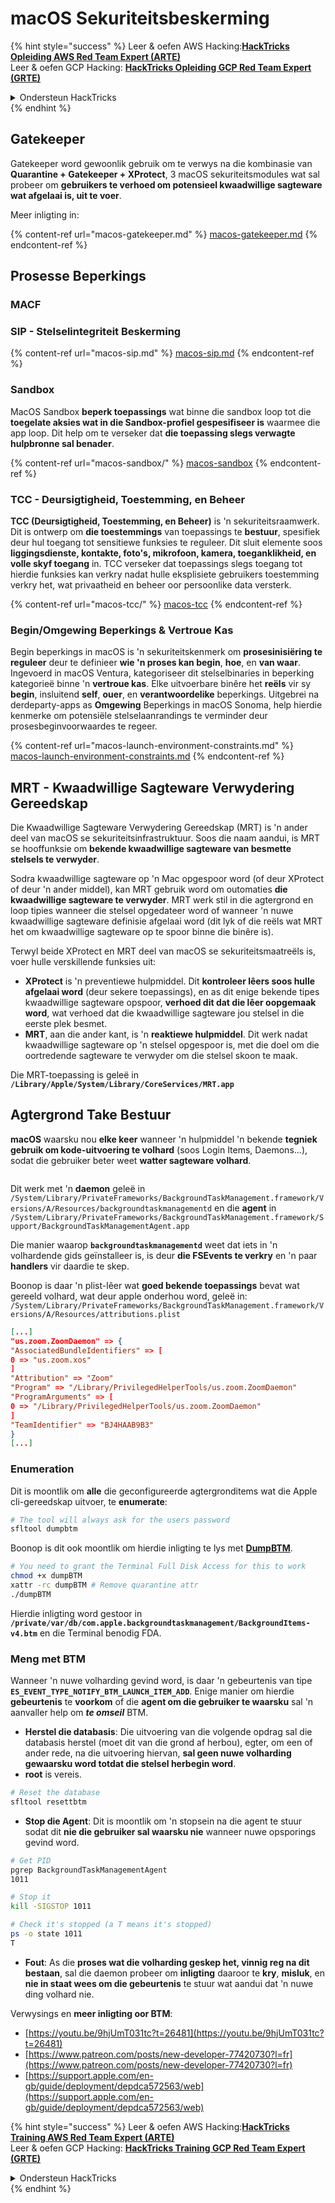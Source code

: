 # macOS Sekuriteitsbeskerming

{% hint style="success" %}
Leer & oefen AWS Hacking:<img src="../../../.gitbook/assets/arte.png" alt="" data-size="line">[**HackTricks Opleiding AWS Red Team Expert (ARTE)**](https://training.hacktricks.xyz/courses/arte)<img src="../../../.gitbook/assets/arte.png" alt="" data-size="line">\
Leer & oefen GCP Hacking: <img src="../../../.gitbook/assets/grte.png" alt="" data-size="line">[**HackTricks Opleiding GCP Red Team Expert (GRTE)**<img src="../../../.gitbook/assets/grte.png" alt="" data-size="line">](https://training.hacktricks.xyz/courses/grte)

<details>

<summary>Ondersteun HackTricks</summary>

* Kyk na die [**subskripsie planne**](https://github.com/sponsors/carlospolop)!
* **Sluit aan by die** 💬 [**Discord groep**](https://discord.gg/hRep4RUj7f) of die [**telegram groep**](https://t.me/peass) of **volg** ons op **Twitter** 🐦 [**@hacktricks\_live**](https://twitter.com/hacktricks\_live)**.**
* **Deel hacking truuks deur PRs in te dien na die** [**HackTricks**](https://github.com/carlospolop/hacktricks) en [**HackTricks Cloud**](https://github.com/carlospolop/hacktricks-cloud) github repos.

</details>
{% endhint %}

## Gatekeeper

Gatekeeper word gewoonlik gebruik om te verwys na die kombinasie van **Quarantine + Gatekeeper + XProtect**, 3 macOS sekuriteitsmodules wat sal probeer om **gebruikers te verhoed om potensieel kwaadwillige sagteware wat afgelaai is, uit te voer**.

Meer inligting in:

{% content-ref url="macos-gatekeeper.md" %}
[macos-gatekeeper.md](macos-gatekeeper.md)
{% endcontent-ref %}

## Prosesse Beperkings

### MACF



### SIP - Stelselintegriteit Beskerming

{% content-ref url="macos-sip.md" %}
[macos-sip.md](macos-sip.md)
{% endcontent-ref %}

### Sandbox

MacOS Sandbox **beperk toepassings** wat binne die sandbox loop tot die **toegelate aksies wat in die Sandbox-profiel gespesifiseer is** waarmee die app loop. Dit help om te verseker dat **die toepassing slegs verwagte hulpbronne sal benader**.

{% content-ref url="macos-sandbox/" %}
[macos-sandbox](macos-sandbox/)
{% endcontent-ref %}

### TCC - **Deursigtigheid, Toestemming, en Beheer**

**TCC (Deursigtigheid, Toestemming, en Beheer)** is 'n sekuriteitsraamwerk. Dit is ontwerp om **die toestemmings** van toepassings te **bestuur**, spesifiek deur hul toegang tot sensitiewe funksies te reguleer. Dit sluit elemente soos **liggingsdienste, kontakte, foto's, mikrofoon, kamera, toeganklikheid, en volle skyf toegang** in. TCC verseker dat toepassings slegs toegang tot hierdie funksies kan verkry nadat hulle eksplisiete gebruikers toestemming verkry het, wat privaatheid en beheer oor persoonlike data versterk.

{% content-ref url="macos-tcc/" %}
[macos-tcc](macos-tcc/)
{% endcontent-ref %}

### Begin/Omgewing Beperkings & Vertroue Kas

Begin beperkings in macOS is 'n sekuriteitskenmerk om **prosesinisiëring te reguleer** deur te definieer **wie 'n proses kan begin**, **hoe**, en **van waar**. Ingevoerd in macOS Ventura, kategoriseer dit stelselbinaries in beperking kategorieë binne 'n **vertroue kas**. Elke uitvoerbare binêre het **reëls** vir sy **begin**, insluitend **self**, **ouer**, en **verantwoordelike** beperkings. Uitgebrei na derdeparty-apps as **Omgewing** Beperkings in macOS Sonoma, help hierdie kenmerke om potensiële stelselaanrandings te verminder deur prosesbeginvoorwaardes te regeer.

{% content-ref url="macos-launch-environment-constraints.md" %}
[macos-launch-environment-constraints.md](macos-launch-environment-constraints.md)
{% endcontent-ref %}

## MRT - Kwaadwillige Sagteware Verwydering Gereedskap

Die Kwaadwillige Sagteware Verwydering Gereedskap (MRT) is 'n ander deel van macOS se sekuriteitsinfrastruktuur. Soos die naam aandui, is MRT se hooffunksie om **bekende kwaadwillige sagteware van besmette stelsels te verwyder**.

Sodra kwaadwillige sagteware op 'n Mac opgespoor word (of deur XProtect of deur 'n ander middel), kan MRT gebruik word om outomaties **die kwaadwillige sagteware te verwyder**. MRT werk stil in die agtergrond en loop tipies wanneer die stelsel opgedateer word of wanneer 'n nuwe kwaadwillige sagteware definisie afgelaai word (dit lyk of die reëls wat MRT het om kwaadwillige sagteware op te spoor binne die binêre is).

Terwyl beide XProtect en MRT deel van macOS se sekuriteitsmaatreëls is, voer hulle verskillende funksies uit:

* **XProtect** is 'n preventiewe hulpmiddel. Dit **kontroleer lêers soos hulle afgelaai word** (deur sekere toepassings), en as dit enige bekende tipes kwaadwillige sagteware opspoor, **verhoed dit dat die lêer oopgemaak word**, wat verhoed dat die kwaadwillige sagteware jou stelsel in die eerste plek besmet.
* **MRT**, aan die ander kant, is 'n **reaktiewe hulpmiddel**. Dit werk nadat kwaadwillige sagteware op 'n stelsel opgespoor is, met die doel om die oortredende sagteware te verwyder om die stelsel skoon te maak.

Die MRT-toepassing is geleë in **`/Library/Apple/System/Library/CoreServices/MRT.app`**

## Agtergrond Take Bestuur

**macOS** waarsku nou **elke keer** wanneer 'n hulpmiddel 'n bekende **tegniek gebruik om kode-uitvoering te volhard** (soos Login Items, Daemons...), sodat die gebruiker beter weet **watter sagteware volhard**.

<figure><img src="../../../.gitbook/assets/image (1183).png" alt=""><figcaption></figcaption></figure>

Dit werk met 'n **daemon** geleë in `/System/Library/PrivateFrameworks/BackgroundTaskManagement.framework/Versions/A/Resources/backgroundtaskmanagementd` en die **agent** in `/System/Library/PrivateFrameworks/BackgroundTaskManagement.framework/Support/BackgroundTaskManagementAgent.app`

Die manier waarop **`backgroundtaskmanagementd`** weet dat iets in 'n volhardende gids geïnstalleer is, is deur **die FSEvents te verkry** en 'n paar **handlers** vir daardie te skep.

Boonop is daar 'n plist-lêer wat **goed bekende toepassings** bevat wat gereeld volhard, wat deur apple onderhou word, geleë in: `/System/Library/PrivateFrameworks/BackgroundTaskManagement.framework/Versions/A/Resources/attributions.plist`
```json
[...]
"us.zoom.ZoomDaemon" => {
"AssociatedBundleIdentifiers" => [
0 => "us.zoom.xos"
]
"Attribution" => "Zoom"
"Program" => "/Library/PrivilegedHelperTools/us.zoom.ZoomDaemon"
"ProgramArguments" => [
0 => "/Library/PrivilegedHelperTools/us.zoom.ZoomDaemon"
]
"TeamIdentifier" => "BJ4HAAB9B3"
}
[...]
```
### Enumeration

Dit is moontlik om **alle** die geconfigureerde agtergronditems wat die Apple cli-gereedskap uitvoer, te **enumerate**:
```bash
# The tool will always ask for the users password
sfltool dumpbtm
```
Boonop is dit ook moontlik om hierdie inligting te lys met [**DumpBTM**](https://github.com/objective-see/DumpBTM).
```bash
# You need to grant the Terminal Full Disk Access for this to work
chmod +x dumpBTM
xattr -rc dumpBTM # Remove quarantine attr
./dumpBTM
```
Hierdie inligting word gestoor in **`/private/var/db/com.apple.backgroundtaskmanagement/BackgroundItems-v4.btm`** en die Terminal benodig FDA.

### Meng met BTM

Wanneer 'n nuwe volharding gevind word, is daar 'n gebeurtenis van tipe **`ES_EVENT_TYPE_NOTIFY_BTM_LAUNCH_ITEM_ADD`**. Enige manier om hierdie **gebeurtenis** te **voorkom** of die **agent om die gebruiker te waarsku** sal 'n aanvaller help om _**te omseil**_ BTM.

* **Herstel die databasis**: Die uitvoering van die volgende opdrag sal die databasis herstel (moet dit van die grond af herbou), egter, om een of ander rede, na die uitvoering hiervan, **sal geen nuwe volharding gewaarsku word totdat die stelsel herbegin word**.
* **root** is vereis.
```bash
# Reset the database
sfltool resettbtm
```
* **Stop die Agent**: Dit is moontlik om 'n stopsein na die agent te stuur sodat dit **nie die gebruiker sal waarsku nie** wanneer nuwe opsporings gevind word.
```bash
# Get PID
pgrep BackgroundTaskManagementAgent
1011

# Stop it
kill -SIGSTOP 1011

# Check it's stopped (a T means it's stopped)
ps -o state 1011
T
```
* **Fout**: As die **proses wat die volharding geskep het, vinnig reg na dit bestaan**, sal die daemon probeer om **inligting** daaroor te **kry**, **misluk**, en **nie in staat wees om die gebeurtenis** te stuur wat aandui dat 'n nuwe ding volhard nie.

Verwysings en **meer inligting oor BTM**:

* [https://youtu.be/9hjUmT031tc?t=26481](https://youtu.be/9hjUmT031tc?t=26481)
* [https://www.patreon.com/posts/new-developer-77420730?l=fr](https://www.patreon.com/posts/new-developer-77420730?l=fr)
* [https://support.apple.com/en-gb/guide/deployment/depdca572563/web](https://support.apple.com/en-gb/guide/deployment/depdca572563/web)

{% hint style="success" %}
Leer & oefen AWS Hacking:<img src="../../../.gitbook/assets/arte.png" alt="" data-size="line">[**HackTricks Training AWS Red Team Expert (ARTE)**](https://training.hacktricks.xyz/courses/arte)<img src="../../../.gitbook/assets/arte.png" alt="" data-size="line">\
Leer & oefen GCP Hacking: <img src="../../../.gitbook/assets/grte.png" alt="" data-size="line">[**HackTricks Training GCP Red Team Expert (GRTE)**<img src="../../../.gitbook/assets/grte.png" alt="" data-size="line">](https://training.hacktricks.xyz/courses/grte)

<details>

<summary>Ondersteun HackTricks</summary>

* Kyk na die [**subskripsieplanne**](https://github.com/sponsors/carlospolop)!
* **Sluit aan by die** 💬 [**Discord-groep**](https://discord.gg/hRep4RUj7f) of die [**telegram-groep**](https://t.me/peass) of **volg** ons op **Twitter** 🐦 [**@hacktricks\_live**](https://twitter.com/hacktricks\_live)**.**
* **Deel hacking truuks deur PRs in te dien na die** [**HackTricks**](https://github.com/carlospolop/hacktricks) en [**HackTricks Cloud**](https://github.com/carlospolop/hacktricks-cloud) github repos.

</details>
{% endhint %}
